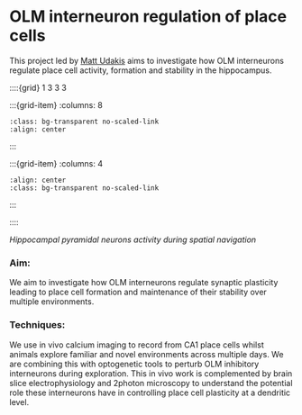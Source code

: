 # OLM interneuron regulation of place cells

This project led by [Matt Udakis](../our-team/members/mattudakis) aims to investigate how OLM interneurons
regulate place cell activity, formation and stability in the hippocampus. 

::::{grid} 1 3 3 3

:::{grid-item}
:columns: 8
```{image} ../img/projects/inscopix_project.png 
:class: bg-transparent no-scaled-link
:align: center
```
:::


:::{grid-item}
:columns: 4
```{image} ../img/projects/miniscope.gif
:align: center
:class: bg-transparent no-scaled-link
```
:::

::::

*Hippocampal pyramidal neurons activity during spatial navigation* 

### Aim:
We aim to investigate how OLM interneurons regulate synaptic plasticity leading to place cell formation and maintenance of their stability over multiple environments.

### Techniques:
We use in vivo calcium imaging to record from CA1 place cells whilst animals explore familiar and novel environments across multiple days.
We are combining this with optogenetic tools to perturb OLM inhibitory interneurons during exploration. 
This in vivo work is complemented by brain slice electrophysiology and  2photon microscopy to understand the potential role these interneurons have in controlling place cell plasticity at a dendritic level. 


&nbsp;





